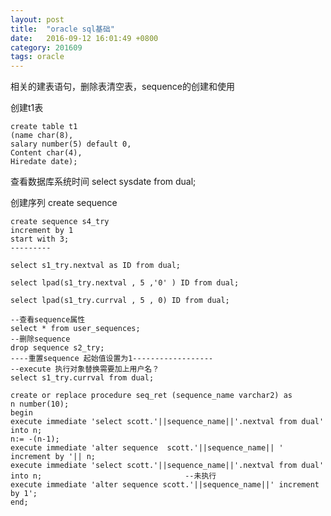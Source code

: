 ```yaml
---
layout: post
title:  "oracle sql基础"
date:   2016-09-12 16:01:49 +0800
category: 201609
tags: oracle
---
```

相关的建表语句，删除表清空表，sequence的创建和使用

<!--break-->

创建t1表

	create table t1
	(name char(8),
	salary number(5) default 0,
	Content char(4),
	Hiredate date);

查看数据库系统时间 select sysdate from dual;

创建序列 create sequence

	create sequence s4_try 
	increment by 1
	start with 3;
	---------

	select s1_try.nextval as ID from dual;

	select lpad(s1_try.nextval , 5 ,'0' ) ID from dual;

	select lpad(s1_try.currval , 5 , 0) ID from dual;
	
	--查看sequence属性
	select * from user_sequences;
	--删除sequence
	drop sequence s2_try;
	----重置sequence 起始值设置为1------------------
	--execute 执行对象替换需要加上用户名？
	select s1_try.currval from dual;

	create or replace procedure seq_ret (sequence_name varchar2) as 
	n number(10);
	begin
	execute immediate 'select scott.'||sequence_name||'.nextval from dual' into n;
	n:= -(n-1);
	execute immediate 'alter sequence  scott.'||sequence_name|| ' increment by '|| n;
	execute immediate 'select scott.'||sequence_name||'.nextval from dual' into n;                                --未执行
	execute immediate 'alter sequence scott.'||sequence_name||' increment by 1';
	end;